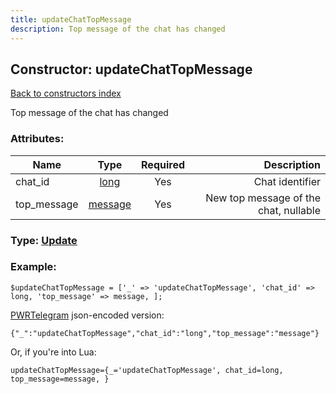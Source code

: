 ```yaml
---
title: updateChatTopMessage
description: Top message of the chat has changed
---
```

## Constructor: updateChatTopMessage  
[Back to constructors index](index.md)



Top message of the chat has changed

### Attributes:

| Name     |    Type       | Required | Description |
|----------|:-------------:|:--------:|------------:|
|chat\_id|[long](../types/long.md) | Yes|Chat identifier|
|top\_message|[message](../types/message.md) | Yes|New top message of the chat, nullable|



### Type: [Update](../types/Update.md)


### Example:

```
$updateChatTopMessage = ['_' => 'updateChatTopMessage', 'chat_id' => long, 'top_message' => message, ];
```  

[PWRTelegram](https://pwrtelegram.xyz) json-encoded version:

```
{"_":"updateChatTopMessage","chat_id":"long","top_message":"message"}
```


Or, if you're into Lua:  


```
updateChatTopMessage={_='updateChatTopMessage', chat_id=long, top_message=message, }

```


